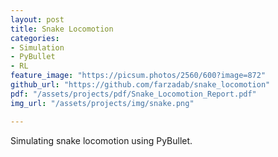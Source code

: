 ```yaml
---
layout: post
title: Snake Locomotion
categories:
- Simulation
- PyBullet
- RL
feature_image: "https://picsum.photos/2560/600?image=872"
github_url: "https://github.com/farzadab/snake_locomotion"
pdf: "/assets/projects/pdf/Snake_Locomotion_Report.pdf"
img_url: "/assets/projects/img/snake.png"

---
```


Simulating snake locomotion using PyBullet.
